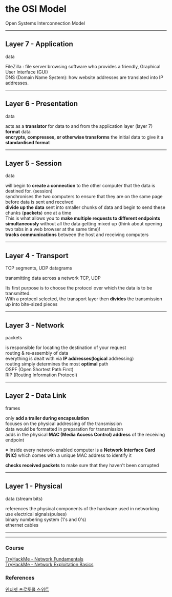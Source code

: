 # the OSI Model
Open Systems Interconnection Model   

---

## Layer 7 - Application
data

FileZilla : file server browsing software who provides a friendly, Graphical User Interface (GUI)   
DNS (Domain Name System): how website addresses are translated into IP addresses.   

---

## Layer 6 - Presentation
data

acts as a **translator** for data to and from the application layer (layer 7)   
**format** data     
**encrypts, compresses, or otherwise transforms** the initial data to give it a **standardised format**


---


## Layer 5 - Session
data

will begin to **create a connection** to the other computer that the data is destined for. (session)   
synchronises the two computers to ensure that they are on the same page before data is sent and received   
**divide up the data** sent into smaller chunks of data and begin to send these chunks (**packets**) one at a time     
This is what allows you to **make multiple requests to different endpoints simultaneously** without all the data getting mixed up (think about opening two tabs in a web browser at the same time)!  
**tracks communications** between the host and receiving computers

---

## Layer 4 - Transport
TCP segments, UDP datagrams

transmitting data across a network
TCP, UDP   

Its first purpose is to choose the protocol over which the data is to be transmitted.   
With a protocol selected, the transport layer then **divides** the transmission up into bite-sized pieces


---

## Layer 3 - Network
packets  

is responsible for locating the destination of your request  
routing & re-assembly of data   
everything is dealt with via **IP addresses(logical** addressing)   
routing simply determines the most **optimal** path    
OSPF (Open Shortest Path First)    
RIP (Routing Information Protocol)   

---

## Layer 2 - Data Link
frames   

only **add a trailer during encapsulation**  
focuses on the physical addressing of the transmission   
data would be formatted in preparation for transmission  
adds in the physical **MAC (Media Access Control) address** of the receiving endpoint   
   
※ Inside every network-enabled computer is a **Network Interface Card (NIC)** which comes with a unique MAC address to identify it   

**checks received packets** to make sure that they haven't been corrupted

---


## Layer 1 - Physical
data (stream bits)

references the physical components of the hardware used in networking    
use electrical signals(pulses)   
binary numbering system (1's and 0's)   
ethernet cables   


---
---

### Course


[TryHackMe - Network Fundamentals](https://tryhackme.com/module/network-fundamentals)   
[TryHackMe -  Network Exploitation Basics](https://tryhackme.com/module/intro-to-networking)


### References
[인터넷 프로토콜 스위트](https://ko.wikipedia.org/wiki/%EC%9D%B8%ED%84%B0%EB%84%B7_%ED%94%84%EB%A1%9C%ED%86%A0%EC%BD%9C_%EC%8A%A4%EC%9C%84%ED%8A%B8)
